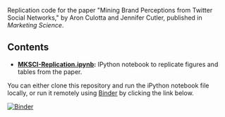 Replication code for the paper "Mining Brand Perceptions from Twitter Social Networks," by Aron Culotta and Jennifer Cutler, published in *Marketing Science*.

## Contents

- **[MKSCI-Replication.ipynb](https://github.com/tapilab/mksci-2015-brand-perceptions/blob/master/Mksci-Replication.ipynb):** IPython notebook to replicate figures and tables from the paper. 

You can either clone this repository and run the iPython notebook file locally, or run it remotely using [Binder](http://mybinder.org/) by clicking the link below.

[![Binder](http://mybinder.org/badge.svg)](http://mybinder.org/repo/tapilab/mksci-2015-brand-perceptions)
